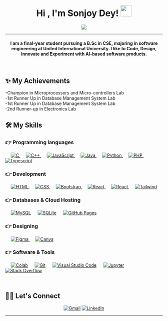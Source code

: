
<h1 align="center">Hi , I'm Sonjoy Dey! <img src="https://media.giphy.com/media/hvRJCLFzcasrR4ia7z/giphy.gif" width="35"></h1>
<p align="center">
<a href="https://github.com/DenverCoder1/readme-typing-svg"><img src="https://readme-typing-svg.herokuapp.com?lines=Computer+Science+Student;Innovator;Web+Developer;DS%20|%20AI%20|%20ML%20Enthusiast;Always%20learning%20new%20things&center=true&width=500&height=50"></a>
</p>
<hr/>
<h4 align="center">I am a final-year student pursuing a B.Sc in CSE, majoring in software engineering at United International University. I like to Code, Design, Innovate and Experiment with AI-based software products.</h4>
<br>


## ✨ My Achievements
-Champion in Microprocessors and Micro-controllers Lab
<br>
-1st Runner Up in Database Management System Lab
<br>
-1st Runner Up in Database Management System Lab
<br>
-2nd Runner-up in Electronics Lab
<br>

## 🛠️ My Skills

### 👉 Programming languages

<p align="left">
&emsp;
<a href="https://www.cprogramming.com/" target="_blank">
<img alt="C" src="https://img.shields.io/badge/C%20-%232370ED.svg?logo=c&logoColor=white">
</a>
&emsp;
<a href="https://www.w3schools.com/cpp/" target="_blank">
<img alt="C++" src="https://img.shields.io/badge/C++%20-%2300599C.svg?logo=c%2B%2B&logoColor=white">
</a>
&emsp;
<a href="https://developer.mozilla.org/en-US/docs/Web/JavaScript" target="_blank">
<img alt="JavaScript" src="https://img.shields.io/badge/JavaScript%20-%23F7DF1E.svg?logo=javascript&logoColor=black">
</a>
&emsp;
<a href="https://www.java.com" target="_blank">
<img alt="Java" src="https://img.shields.io/badge/Java-%23007396.svg?logo=java&logoColor=white">
</a>
&emsp;
<a href="https://www.python.org" target="_blank">
<img alt="Python" src="https://img.shields.io/badge/Python%20-%2314354C.svg?logo=python&logoColor=white">
</a>
&emsp;
<a href="https://www.php.net/">
<img alt="PHP" src="https://img.shields.io/badge/PHP-%23777BB4.svg?logo=php&logoColor=white"/>
</a>
&emsp;
<a href="https://www.typescriptlang.org/" target="_blank">
<img alt="Typescript" src="https://shields.io/badge/TypeScript-3178C6?logo=TypeScript&logoColor=FFF&style=flat"/>
</a>
</p>

### 👉 Development
<p align="left">
&emsp;
<a href="https://www.w3.org/html/" target="_blank">
<img alt="HTML" src="https://img.shields.io/badge/HTML5%20-%23E34F26.svg?logo=html5&logoColor=white">
</a>
&emsp;
<a href="https://www.w3schools.com/css/" target="_blank">
<img alt="CSS" src="https://img.shields.io/badge/CSS%20-%231572B6.svg?logo=css3&logoColor=white">
</a>
&emsp;
<a href="https://getbootstrap.com" target="_blank">
<img alt="Bootstrap" src="https://img.shields.io/badge/Bootstrap-%23563D7C.svg?style=flat&logo=bootstrap&logoColor=white"/>
</a>
&emsp;
<a href="https://react.dev/" target="_blank">
<img alt="React" src="https://img.shields.io/badge/-ReactJs-61DAFB?style=flat&logo=react&logoColor=white"/>
</a>
&emsp;
<a href="https://react.dev/" target="_blank">
<img alt="React" src="https://img.shields.io/badge/React_Native-20232A?style=flat&logo=react&logoColor=61DAFB"/>
</a>
&emsp;
<a href="https://tailwindcss.com/" target="_blank">
<img alt="Tailwind" src="https://img.shields.io/badge/Tailwind_CSS-38B2AC?style=flat&logo=tailwind-css&logoColor=white"/>
</a>


</p>

### 👉 Databases & Cloud Hosting
<p align="left">
&emsp;
<a href="https://www.mysql.com/"><img alt="MySQL" src="https://img.shields.io/badge/MySQL-%2300f.svg?style=flat&llogo=mysql&logoColor=white"></a>
&emsp;
<a href="https://www.sqlite.org/"><img alt="SQLite" src ="https://img.shields.io/badge/sqlite-%2307405e.svg?style=flat&logo=sqlite&logoColor=white"/></a>
&emsp;
<a href="https://www.github.com"><img alt="GitHub Pages" src="https://img.shields.io/badge/GitHub%20Pages-%23327FC7.svg?style=flat&llogo=github&logoColor=white"></a>
&emsp;

### 👉 Designing
<p align="left">
&emsp;
<a href="https://www.figma.com/" target="_blank">
<img alt="Figma" src="https://img.shields.io/badge/Figma-F24E1E?style=flat&logo=figma&logoColor=white"/>
</a>
&emsp;
<a href="#">
<img alt="Canva" src="https://img.shields.io/badge/Canva-%2300C4CC.svg?style=flat&logo=Canva&logoColor=white"/>
</a>
</p>



### 👉 Software & Tools

<p>
<!-- &emsp;
<a href="#"><img alt="Adobe" src="https://img.shields.io/badge/Adobe%20-%23FF0000.svg?logo=adobe&logoColor=white"></a> -->
&emsp;
<a href="#"><img alt="Colab" src="https://img.shields.io/badge/Colab-00b56a.svg?logo=google-colab&logoColor=white"></a>
<!-- &emsp;
<a href="#"><img alt="Codepen" src="https://img.shields.io/badge/Codepen-000000.svg?logo=codepen&logoColor=white"></a> -->
&emsp;
<a href="#"><img alt="Git" src="https://img.shields.io/badge/Git%20-%23F05033.svg?logo=git&logoColor=white"></a>
&emsp;
<!-- <a href="#"><img alt="Linux" src="https://img.shields.io/badge/Linux-FCC624?style=flat&logo=linux&logoColor=black"></a>
&emsp; -->
<!-- <a href="#"><img alt="Google Sheets" src="https://img.shields.io/badge/Google%20Sheets%20-%2334A853.svg?logo=google%20sheets&logoColor=white"></a>
&emsp; -->
<a href="#"><img alt="Visual Studio Code" src="https://img.shields.io/badge/Visual%20Studio%20Code-0078d7.svg?logo=visual-studio-code&logoColor=white"></a>
&emsp;
<a href="#"><img alt="Jupyter" src="https://img.shields.io/badge/Jupyter%20-%23F37626.svg?logo=Jupyter&logoColor=white"></a>
&emsp;
<a href="#"><img alt="Stack Overflow" src="https://img.shields.io/badge/-Stack%20Overflow-FE7A16?logo=stack-overflow&logoColor=white"></a>
&emsp;



</p>

<br/>

## 🙋‍♀️ Let's Connect
<p align="center">
<a href="mailto:deysonjoy2000@gmail.com"><img src="https://img.icons8.com/bubbles/50/000000/gmail.png" alt="Gmail"/></a>
<a href="https://www.linkedin.com/in/sonjoy-dey-050b77238/"><img src="https://img.icons8.com/bubbles/50/000000/linkedin.png" alt="LinkedIn"/></a>
</p>

<hr/>
